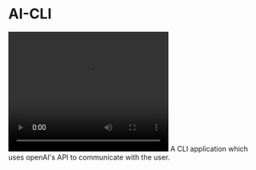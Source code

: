 # AI-CLI
<video width="320" height="240" controls>
  <source src="" type="video/mp4">
</video>
A CLI application which uses openAI's API to communicate with the user.
